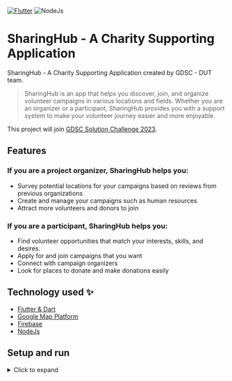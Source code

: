 <!-- Here is landing wallpaper -->
[![Flutter](https://img.shields.io/badge/Made%20with-Flutter-blue.svg)](https://flutter.dev/) 
![NodeJs](https://img.shields.io/badge/Node.js-43853D?style=for-the-badge&logo=node.js&logoColor=white)
# SharingHub - A Charity Supporting Application

<!-- Here is app icon placeholder -->

SharingHub - A Charity Supporting Application created by GDSC - DUT team.

> SharingHub is an app that helps you discover, join, and organize volunteer campaigns in various locations and fields. Whether you are an organizer or a participant, SharingHub provides you with a support system to make your volunteer journey easier and more enjoyable.

This project will join [GDSC Solution Challenge 2023](https://developers.google.com/community/gdsc-solution-challenge).

<!-- ## Why we create this project? -->

<!-- Here is the reason placeholder -->

## Features 
### If you are a project organizer, SharingHub helps you:
- Survey potential locations for your campaigns based on reviews from previous organizations
- Create and manage your campaigns such as human resources
- Attract more volunteers and donors to join
### If you are a participant, SharingHub helps you:
- Find volunteer opportunities that match your interests, skills, and desires.
- Apply for and join campaigns that you want
- Connect with campaign organizers
- Look for places to donate and make donations easily


<!-- Here is feature placeholder -->

## Technology used ✨

- [Flutter & Dart](https://flutter.dev/)
- [Google Map Platform](https://mapsplatform.google.com/)
- [Firebase](https://firebase.google.com/)
- [NodeJs](https://nodejs.org/en)

<!-- ## Environment

<details>
    <summary>Click to expand</summary>
    <br>

- Install nodejs
- Install npm or yarn
- Make sure you are in root directory

- Initiate commitlint with yarn

```bash
yarn
```

- Or with npm

```bash
npm i
```

</details> -->

## Setup and run

<details>
    <summary>Click to expand</summary>
    <br>    
    <h3>Clone the repo</h3>

   ```sh
   git clone https://github.com/dscdut/sharinghub
   ```

   <h3>Backend</h3>
    
   1. Install NPM packages

   ```sh
   cd backend
   npm run db:reset - run database migrations and seeds
   yarn install
   ```

   2. Run the development server:

   ```bash
   yarn start
   ```

   3. Open [http://localhost:3000](http://localhost:3000).
    
   <h3>Mobile</h3>
    
   1. Change directory:
    
   ```bash
    cd ..
    cd mobile
   ```
    
   2. Get the dependencies:
    
   ```bash
   flutter pub get
   ```
    
   3. Start build APK release file:
    
   ```bash
   flutter build apk --release -t lib/main_staging.dart --flavor=staging
   ```
    

<!-- - Download APK
  - [APK - arm64](https://drive.google.com/file/d/1r5BxLCoTn2JqQuEjAtoUxmZeSHIByEKa/view?usp=sharing)
- Setup and run
  - Flutter
    - Install [Flutter](https://flutter.dev/docs/get-started/install).
    - Using **`stable`** channel:
      ```bash
      ❯ flutter channel stable
      ❯ flutter upgrade
      ```
    - Flutter doctor:
      ```bash
      ❯ flutter doctor
      ```
    - Install all the packages by:
      ```bash
      ❯ flutter pub get
      ```
    - Create .env file `assets/.env` has following structure:
      ```bash
      BASE_URL=https://api.smartfood.cooking/api
      ```
    - Run app on real devices or emulator by:
      ```bash
      ❯ flutter run
      ```
      or debug mode in VSCode or some IDEs -->

</details>

<!-- ## Screenshots -->

<!-- Here is feature placeholder -->

<!-- ## Contributors✨ -->

<!-- ALL-CONTRIBUTORS-LIST:START - Do not remove or modify this section -->
<!-- prettier-ignore-start -->
<!-- markdownlint-disable -->
<!-- <table>
  <tr>
    <td align="center"><img src="https://avatars.githubusercontent.com/u/63831488?v=4" width="100px;" alt=""/><br /><sub><b>Nguyen Minh Dung</b></sub></a><br /><a href="https://github.com/dscdut/smartfood.cooking/commits?author=dungngminh" title="Code">💻</a> <a title="Mobile">📱</a> <a href="https://github.com/dscdut/smartfood.cooking/commits?author=dungngminh" >
    <td align="center"><img src="https://avatars.githubusercontent.com/u/69248042?v=4" width="100px;" alt=""/><br /><sub><b>Nguyen Minh Duc</b></sub></a><br /><a href="https://github.com/dscdut/smartfood.cooking/commits?author=beobiebom" title="Code">💻</a> <a title="Mobile">📱</a> <a href="https://github.com/dscdut/smartfood.cooking/commits?author=beobiebom" >
    <td align="center"><img src="https://avatars.githubusercontent.com/u/79563371?v=4" width="100px;" alt=""/><br /><sub><b>Hoang Quang Hung</b></sub></a><br /><a href="https://github.com/dscdut/smartfood.cooking/commits?author=H2Q318" title="Code">💻</a><a title="Backend">🔗</a> <a href="https://github.com/dscdut/smartfood.cooking/commits?author=H2Q318" >
    <td align="center"><img src="https://avatars.githubusercontent.com/u/68652319?v=4" width="100px;" alt=""/><br /><sub><b>Do Tran Binh</b></sub></a><br /><a href="https://github.com/dscdut/smartfood.cooking/commits?author=dtrbinh" title="Code">💻</a><a title="Mobile">📱</a> <a href="https://github.com/dscdut/smartfood.cooking/commits?author=dtrbinh" >
    <td align="center"><img src="https://avatars.githubusercontent.com/u/55626329?v=4" width="100px;" alt=""/><br /><sub><b>Nguyen Ich Hoa</b></sub></a><br /><a href="https://github.com/dscdut/smartfood.cooking/commits?author=ichhoa129" title="Code">💻</a><a title="Supporter">🤝</a><a title="Backend">🔗</a>  <a href="https://github.com/dscdut/smartfood.cooking/commits?author=ichhoa129" >
  </tr>
  
</table> -->

<!-- markdownlint-restore -->
<!-- prettier-ignore-end -->

<!-- ALL-CONTRIBUTORS-LIST:END -->
